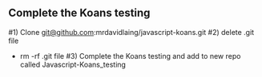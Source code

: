 ##  Complete the Koans testing

#1) Clone git@github.com:mrdavidlaing/javascript-koans.git
#2) delete .git file
-  rm -rf .git file
#3) Complete the Koans testing and add to new repo called Javascript-Koans_testing
